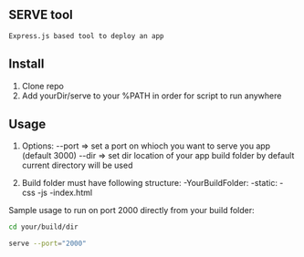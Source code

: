 ## SERVE tool

    Express.js based tool to deploy an app

## Install

1. Clone repo
2. Add yourDir/serve to your %PATH in order for script to run anywhere

## Usage

1. Options:
   --port => set a port on whioch you want to serve you app (default 3000)
   --dir => set dir location of your app build folder by default current directory will be used

2. Build folder must have following structure:
   -YourBuildFolder:
    -static:
        -css
        -js
    -index.html

 Sample usage to run on port 2000 directly from your build folder:

```bash
cd your/build/dir
```

```bash
serve --port="2000"
```
